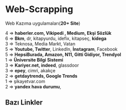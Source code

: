 # Web-Scrapping
 Web Kazıma uygulamaları(**20+ Site**)<br>
 
4 => **haberler.com, Vikipedi , Medium, Ekşi Sözlük** <br>
6 => **Bkm**, dr, kitapyurdu, idefix, kitapseç, **kidega** <br>
3 => Teknosa, Media Markt, Vatan <br>
5 => **Youtube, Twitter**, LinkedIn, **İnstagram**, Facebook <br>
5 => **HepsiBurada, Amazon, N11, Gitti Gidiyor, Trendyol**  <br>
1 => **Üniversite Bilgi Sistemi**<br>
3 => **Kariyer.net, indeed**, glassdoor <br>
3 => **epey**, cimri, akakçe <br>
2 => **getdaytrends, Google Trends** <br>
1 => şikayetvar.com <br>
2 => **yandex hava durumu**,

## Bazı Linkler 

